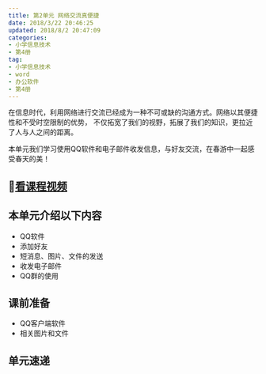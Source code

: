 ```yaml
---
title: 第2单元 网络交流真便捷
date: 2018/3/22 20:46:25
updated: 2018/8/2 20:47:09
categories:
- 小学信息技术
- 第4册
tag: 
- 小学信息技术
- word
- 办公软件
- 第4册
---
```

在信息时代，利用网络进行交流已经成为一种不可或缺的沟通方式。网络以其便捷性和不受时空限制的优势，
不仅拓宽了我们的视野，拓展了我们的知识，更拉近了人与人之间的距离。

本单元我们学习使用QQ软件和电子邮件收发信息，与好友交流，在春游中一起感受春天的美！
## 🎦[看课程视频](https://itdamo.ke.qq.com/)

## 本单元介绍以下内容

- QQ软件
- 添加好友
- 短消息、图片、文件的发送
- 收发电子邮件
- QQ群的使用
## 课前准备
- QQ客户端软件
- 相关图片和文件
## 单元速递

